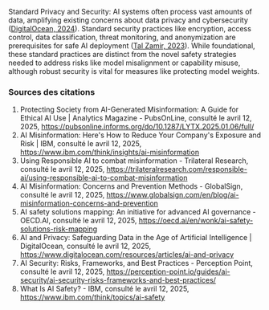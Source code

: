 Standard Privacy and Security: AI systems often process vast amounts of data, amplifying existing concerns about data privacy and cybersecurity ([DigitalOcean, 2024](https://www.digitalocean.com/resources/articles/ai-and-privacy)). Standard security practices like encryption, access control, data classification, threat monitoring, and anonymization are prerequisites for safe AI deployment ([Tal Zamir, 2023](https://perception-point.io/guides/ai-security/ai-security-risks-frameworks-and-best-practices/)). While foundational, these standard practices are distinct from the novel safety strategies needed to address risks like model misalignment or capability misuse, although robust security is vital for measures like protecting model weights.

### **Sources des citations**

1. Protecting Society from AI-Generated Misinformation: A Guide for Ethical AI Use | Analytics Magazine - PubsOnLine, consulté le avril 12, 2025, https://pubsonline.informs.org/do/10.1287/LYTX.2025.01.06/full/
2. AI Misinformation: Here's How to Reduce Your Company's Exposure and Risk | IBM, consulté le avril 12, 2025, https://www.ibm.com/think/insights/ai-misinformation
3. Using Responsible AI to combat misinformation - Trilateral Research, consulté le avril 12, 2025, https://trilateralresearch.com/responsible-ai/using-responsible-ai-to-combat-misinformation
4. AI Misinformation: Concerns and Prevention Methods - GlobalSign, consulté le avril 12, 2025, https://www.globalsign.com/en/blog/ai-misinformation-concerns-and-prevention
5. AI safety solutions mapping: An initiative for advanced AI governance - OECD.AI, consulté le avril 12, 2025, https://oecd.ai/en/wonk/ai-safety-solutions-risk-mapping
6. AI and Privacy: Safeguarding Data in the Age of Artificial Intelligence | DigitalOcean, consulté le avril 12, 2025, https://www.digitalocean.com/resources/articles/ai-and-privacy
7. AI Security: Risks, Frameworks, and Best Practices - Perception Point, consulté le avril 12, 2025, https://perception-point.io/guides/ai-security/ai-security-risks-frameworks-and-best-practices/
8. What Is AI Safety? - IBM, consulté le avril 12, 2025, https://www.ibm.com/think/topics/ai-safety